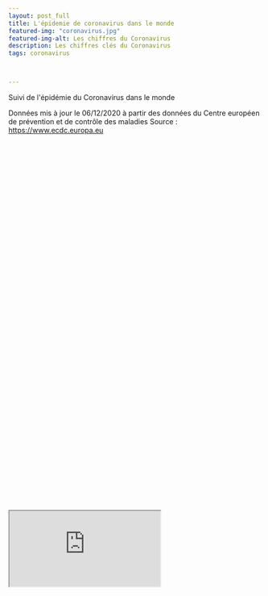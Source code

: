 ```yaml
---
layout: post_full
title: L'épidemie de coronavirus dans le monde
featured-img: "coronavirus.jpg"
featured-img-alt: Les chiffres du Coronavirus
description: Les chiffres clés du Coronavirus
tags: coronavirus



---
```


Suivi de l'épidémie du Coronavirus dans le monde

Données mis à jour le 06/12/2020 à partir des données du Centre européen de prévention et de contrôle des maladies
Source : https://www.ecdc.europa.eu


<div class="resp-container" style="padding-top: 145%">
    <iframe class="resp-iframe" src="https://datastudio.google.com/embed/reporting/05a8e6e1-5ac7-4081-bc19-59b9aaffb916/page/mT3rB" allowfullscreen></iframe>
</div>



